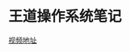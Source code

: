 # 王道操作系统笔记

[视频地址](https://www.bilibili.com/video/BV1YE411D7nH/?spm_id_from=333.337.search-card.all.click&vd_source=5f080a6043a40b32a88c80bbaba081b5)


